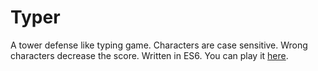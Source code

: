 # Typer

A tower defense like typing game. Characters are case sensitive. Wrong characters decrease the score. Written in ES6\. You can play it [here](https://berkerol.github.io/typer/typer.html).
